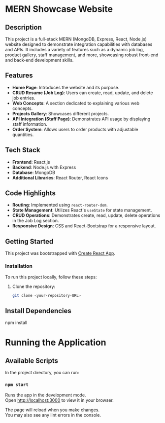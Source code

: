 # MERN Showcase Website

## Description

This project is a full-stack MERN (MongoDB, Express, React, Node.js) website designed to demonstrate integration capabilities with databases and APIs. It includes a variety of features such as a dynamic job log, product gallery, staff management, and more, showcasing robust front-end and back-end development skills.

## Features

- **Home Page**: Introduces the website and its purpose.
- **CRUD Resume (Job Log)**: Users can create, read, update, and delete job entries.
- **Web Concepts**: A section dedicated to explaining various web concepts.
- **Projects Gallery**: Showcases different projects.
- **API Integration (Staff Page)**: Demonstrates API usage by displaying staff information.
- **Order System**: Allows users to order products with adjustable quantities.

## Tech Stack

- **Frontend**: React.js
- **Backend**: Node.js with Express
- **Database**: MongoDB
- **Additional Libraries**: React Router, React Icons

## Code Highlights

- **Routing**: Implemented using `react-router-dom`.
- **State Management**: Utilizes React's `useState` for state management.
- **CRUD Operations**: Demonstrates create, read, update, delete operations in the Job Log section.
- **Responsive Design**: CSS and React-Bootstrap for a responsive layout.

## Getting Started

This project was bootstrapped with [Create React App](https://github.com/facebook/create-react-app).

### Installation

To run this project locally, follow these steps:

1. Clone the repository:
   ```bash
   git clone <your-repository-URL>

## Install Dependencies

npm install

# Running the Application
## Available Scripts

In the project directory, you can run:

### `npm start`

Runs the app in the development mode.\
Open [http://localhost:3000](http://localhost:3000) to view it in your browser.

The page will reload when you make changes.\
You may also see any lint errors in the console.
